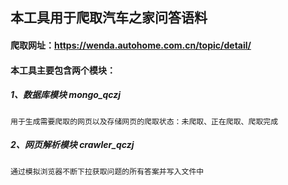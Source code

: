 ## 本工具用于爬取汽车之家问答语料

#### 爬取网址：https://wenda.autohome.com.cn/topic/detail/

#### 本工具主要包含两个模块：
##### 1、数据库模块 mongo_qczj
    用于生成需要爬取的网页以及存储网页的爬取状态：未爬取、正在爬取、爬取完成
    
##### 2、网页解析模块 crawler_qczj
    通过模拟浏览器不断下拉获取问题的所有答案并写入文件中
